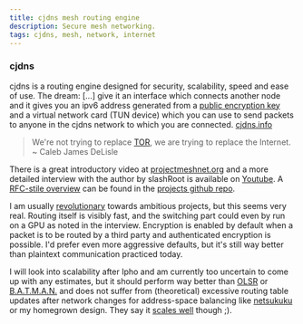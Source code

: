 ```yaml
---
title: cjdns mesh routing engine
description: Secure mesh networking.
tags: cjdns, mesh, network, internet
---
```


<section class="information rightinfo">

### cjdns
cjdns is a routing engine designed for security, scalability, speed and ease of use. The dream: [...] give it an interface which connects another node and it gives you an ipv6 address generated from a [public encryption key] and a virtual network card (TUN device) which you can use to send packets to anyone in the cjdns network to which you are connected.  [cjdns.info]
</section>

> We're not trying to replace [TOR], we are trying to replace the Internet.
~ Caleb James DeLisle

There is a great introductory video at [projectmeshnet.org] and a more detailed interview with the author by slashRoot is available on [Youtube]. A [RFC-stile overview] can be found in the [projects github repo].

I am usually [revolutionary] towards ambitious projects, but this seems very real. Routing itself is visibly fast, and the switching part could even by run on a GPU as noted in the interview. Encryption is enabled by default when a packet is to be routed by a third party and authenticated encryption is possible. I'd prefer even more aggressive defaults, but it's still way better than plaintext communication practiced today.

I will look into scalability after Ipho and am currently too uncertain to come up with any estimates, but it should perform way better than [OLSR] or [B.A.T.M.A.N.] and does not suffer from (theoretical) excessive routing table updates after network changes for address-space balancing like [netsukuku] or my homegrown design. They say it [scales well](https://github.com/cjdelisle/cjdns/issues/104) though ;).

[netsukuku]: https://savannah.nongnu.org/projects/netsukuku/
[B.A.T.M.A.N.]: en.wikipedia.org/wiki/B.A.T.M.A.N.
[OLSR]: http://www.olsr.org/
[RFC-stile overview]: https://github.com/cjdelisle/cjdns/blob/master/rfcs/Whitepaper.md
[projects github repo]: https://github.com/cjdelisle/cjdns/
[TOR]: https://www.torproject.org/index.html.en
[projectmeshnet.org]: https://projectmeshnet.org/
[public encryption key]: https://en.wikipedia.org/wiki/Public_key
[cjdns.info]: http://cjdns.info/
[revolutionary]: https://xkcd.com/675/
[Youtube]: http://www.youtube.com/watch?v=zINQYkl01N8
